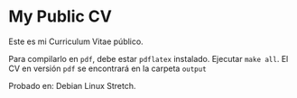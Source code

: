 # My Public CV

Este es mi Curriculum Vitae público. 

Para compilarlo en `pdf`, debe estar `pdflatex` instalado. Ejecutar `make all`. El CV en versión `pdf` se encontrará en la carpeta `output`

Probado en: Debian Linux Stretch. 